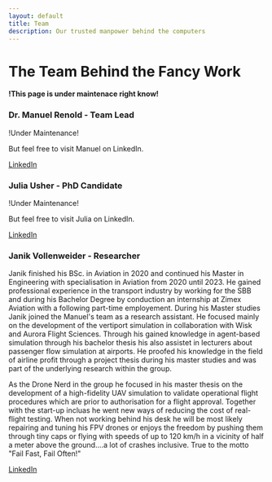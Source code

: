 ```yaml
---
layout: default
title: Team
description: Our trusted manpower behind the computers
---
```


# The Team Behind the Fancy Work

**!This page is under maintenace right know!**


### Dr. Manuel Renold - Team Lead

!Under Maintenance! 

But feel free to visit Manuel on LinkedIn.

[LinkedIn](https://www.linkedin.com/in/manuel-renold-46b07287/)



### Julia Usher - PhD Candidate

!Under Maintenance! 

But feel free to visit Julia on LinkedIn.

[LinkedIn](https://www.linkedin.com/in/juliausher/)


### Janik Vollenweider - Researcher

Janik finished his BSc. in Aviation in 2020 and continued his Master in Engineering with specialisation in Aviation from 2020 until 2023. He gained professional experience in the transport industry by working for the SBB and during his Bachelor Degree by conduction an internship at Zimex Aviation with a following part-time employement. During his Master studies Janik joined the Manuel's team as a research assistant. He focused mainly on the development of the vertiport simulation in collaboration with Wisk and Aurora Flight Sciences. Through his gained knowledge in agent-based simulation through his bachelor thesis his also assistet in lecturers about passenger flow simulation at airports. He proofed his knowledge in the field of airline profit through a project thesis during his master studies and was part of the underlying research within the group. 

As the Drone Nerd in the group he focused in his master thesis on the development of a high-fidelity UAV simulation to validate operational flight procedures which are prior to authorisation for a flight approval. Together with the start-up incluas he went new ways of reducing the cost of real-flight testing. When not working behind his desk he will be most likely repairing and tuning his FPV drones or enjoys the freedom by pushing them through tiny caps or flying with speeds of up to 120 km/h in a vicinity of half a meter above the ground....a lot of crashes inclusive. True to the motto "Fail Fast, Fail Often!"

[LinkedIn](https://www.linkedin.com/in/janik-vollenweider-1144bb1a2)
